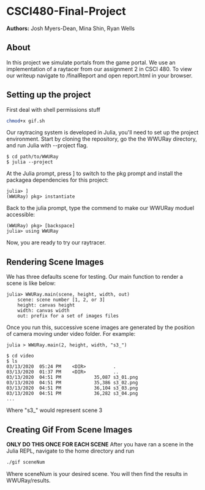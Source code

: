 
# CSCI480-Final-Project
__Authors:__ Josh Myers-Dean, Mina Shin, Ryan Wells

## About
In this project we simulate portals from the game portal. We use an implementation of a raytacer from our assignment 2 in CSCI 480. To view our writeup navigate to /finalReport and open report.html in your browser.

## Setting up the project
First deal with shell permissions stuff
```bash
chmod+x gif.sh
```

Our raytracing system is developed in Julia, you'll need to set up the project environment. Start by cloning the repository, go the the WWURay directory, and run Julia with --project flag.
```
$ cd path/to/WWURay
$ julia --project
```
At the Julia prompt, press ] to switch to the pkg prompt and install the packagea dependencies for this project:
```
julia> ]
(WWURay) pkg> instantiate
```
Back to the julia prompt, type the commend to make our WWURay moduel accessible:
```
(WWURay) pkg> [backspace]
julia> using WWURay
```
Now, you are ready to try our raytracer.


## Rendering Scene Images 
We has three defaults scene for testing. Our main function to render a scene is like below:
```
julia> WWURay.main(scene, height, width, out)
    scene: scene number [1, 2, or 3]
    height: canvas height
    width: canvas width
    out: prefix for a set of images files
``` 

Once you run this, successive scene images are generated by the position of camera moving under video folder. For example:
```
julia > WWURay.main(2, height, width, "s3_")
```
```
$ cd video
$ ls
03/13/2020  05:24 PM    <DIR>          .
03/13/2020  01:37 PM    <DIR>          ..
03/13/2020  04:51 PM            35,087 s3_01.png
03/13/2020  04:51 PM            35,386 s3_02.png
03/13/2020  04:51 PM            36,104 s3_03.png
03/13/2020  04:51 PM            36,282 s3_04.png
...
```
Where "s3_" would represent scene 3

## Creating Gif From Scene Images
__ONLY DO THIS ONCE FOR EACH SCENE__
After you have ran a scene in the Julia REPL, navigate to the home directory and run 
```bash
./gif sceneNum
```
Where sceneNum is your desired scene. You will then find the results in WWURay/results. 


